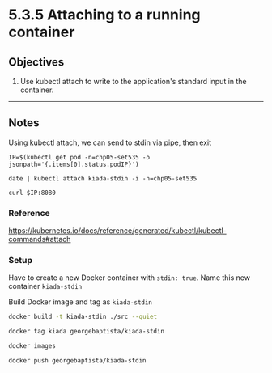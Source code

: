 # 5.3.5 Attaching to a running container

## Objectives
1. Use kubectl attach to write to the application's standard input in the container.

---

## Notes

Using kubectl attach, we can send to stdin via pipe, then exit

```
IP=$(kubectl get pod -n=chp05-set535 -o jsonpath='{.items[0].status.podIP}')

date | kubectl attach kiada-stdin -i -n=chp05-set535

curl $IP:8080
```


### Reference

https://kubernetes.io/docs/reference/generated/kubectl/kubectl-commands#attach


### Setup

Have to create a new Docker container with `stdin: true`. Name this new container `kiada-stdin`

Build Docker image and tag as `kiada-stdin`


```bash
docker build -t kiada-stdin ./src --quiet
```

```bash
docker tag kiada georgebaptista/kiada-stdin
```

```bash
docker images
```

```bash
docker push georgebaptista/kiada-stdin
```